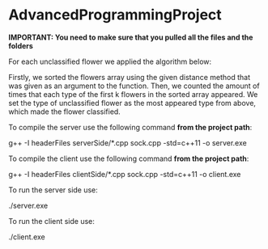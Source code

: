 # AdvancedProgrammingProject
**IMPORTANT: You need to make sure that you pulled all the files and the folders**

For each unclassified flower we applied the algorithm below:

Firstly, we sorted the flowers array using the given distance method that was given as an argument to the function.
Then, we counted the amount of times that each type of the first k flowers in the sorted array appeared.
We set the type of unclassified flower as the most appeared type from above, which made the flower classified.

To compile the server use the following command **from the project path**:

g++ -I headerFiles serverSide/*.cpp sock.cpp -std=c++11 -o server.exe

To compile the client use the following command **from the project path**:

g++ -I headerFiles clientSide/*.cpp sock.cpp -std=c++11 -o client.exe

To run the server side use:

./server.exe

To run the client side use:

./client.exe